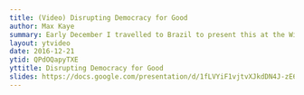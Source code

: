 ```yaml
---
title: (Video) Disrupting Democracy for Good
author: Max Kaye
summary: Early December I travelled to Brazil to present this at the Wired Festival. In this 30 minute reproduction I talk about how political power and fallibilism interact and how we can take advantage of that to produce far superior policy.
layout: ytvideo
date: 2016-12-21
ytid: QPdOQapyTXE
yttitle: Disrupting Democracy for Good
slides: https://docs.google.com/presentation/d/1fLVYiF1vjtvXJkdDN4J-zE6C__QqBdIkwrMZkx-ay5k/edit?usp=sharing
---
```


